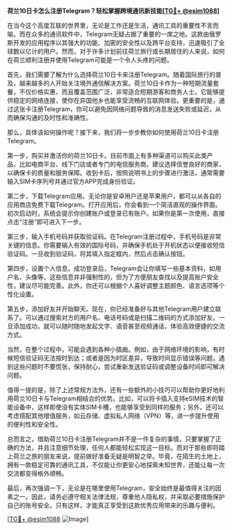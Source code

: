 **荷兰10日卡怎么注册Telegram？轻松掌握跨境通讯新技能[[TG💪+ @esim1088](https://t.me/s/esim1088)]**

在当今这个高度互联的世界里，无论是工作还是生活，通讯工具的重要性不言而喻。而在众多的通讯软件中，Telegram无疑占据了重要的一席之地。这款由俄罗斯开发的应用程序以其强大的功能、加密的安全性以及跨平台支持，迅速吸引了全球数以亿计的用户。然而，对于许多计划前往荷兰旅行或长期居住的人来说，如何在荷兰顺利注册并使用Telegram可能是一个令人头疼的问题。

首先，我们需要了解为什么选择荷兰10日卡来注册Telegram。随着国际旅行的普及，越来越多的人开始关注境外通信解决方案。荷兰10日卡作为一种短期流量套餐，不仅价格实惠，而且覆盖范围广泛，非常适合短期游客和商务人士。它能够提供稳定的网络连接，使你在异国他乡也能享受流畅的互联网体验。更重要的是，通过这张卡注册Telegram，你可以避免因网络问题导致的消息发送失败或延迟，从而确保沟通的及时性和准确性。

那么，具体该如何操作呢？接下来，我们将一步步教你如何使用荷兰10日卡注册Telegram。

第一步，购买并激活你的荷兰10日卡。目前市面上有多种渠道可以购买此类产品，比如电商平台、线下门店或者专门的电信服务商。建议选择信誉良好的商家，以确保卡的质量和服务保障。收到卡后，按照说明书上的步骤进行激活，通常需要输入SIM卡序列号并通过官方APP完成身份验证。

第二步，下载Telegram应用。无论你是安卓用户还是苹果用户，都可以从各自的应用商店免费下载Telegram。打开应用后，你会看到一个简洁直观的操作界面。初次启动时，系统会提示你创建账户或登录已有账户。如果你是第一次使用，直接点击“注册”即可进入下一步。

第三步，输入手机号码并获取验证码。在Telegram注册过程中，手机号码是非常关键的信息。你需要输入有效的国际号码，并确保手机处于开机状态以便接收短信验证码。一旦收到验证码，将其填入指定框内，然后点击确认按钮。

第四步，设置个人信息。成功登录后，Telegram会让你填写一些基本资料，如用户名、头像等。这些信息并非强制性的，但为了方便朋友查找以及提高账户安全性，建议尽可能完善。此外，你还可以根据个人喜好调整主题颜色、语言选项等个性化设置。

第五步，添加好友并开始聊天。现在，你已经准备好与其他Telegram用户建立联系了。可以通过搜索对方的用户名、电话号码或是扫描二维码的方式添加好友。一旦添加成功，就可以随时随地发起文字、语音甚至视频通话，体验高效便捷的交流方式。

当然，在整个过程中，可能会遇到各种小插曲。例如，由于网络环境的影响，有时候短信验证码无法按时到达；或者是因为时区差异，导致时间显示错误等问题。遇到这些问题时不要慌张，保持耐心，尝试重新发送验证码或调整设备时间即可解决问题。

值得一提的是，除了上述常规方法外，还有一些额外的小技巧可以帮助你更好地利用荷兰10日卡与Telegram相结合的优势。比如，可以将卡插入支持eSIM技术的智能设备中，这样即使没有实体SIM卡槽，也能够享受到同样的服务；另外，还可以考虑搭配其他增值服务，如云存储、虚拟私人网络（VPN）等，进一步提升使用的便利性和安全性。

总而言之，借助荷兰10日卡注册Telegram并不是一件复杂的事情。只要掌握了正确的方法，并且注意细节处理，任何人都能轻松实现这一目标。而对于那些即将踏上荷兰之旅的朋友来说，提前做好准备无疑是明智之举。毕竟，在陌生的土地上，拥有一款稳定可靠的通讯工具，不仅能让你更安心地探索未知世界，还能让每一次交流都变得格外顺畅。

最后，再次强调一下，无论是在哪里使用Telegram，安全始终是最值得关注的因素之一。因此，请务必遵守相关法律法规，尊重他人隐私权，并采取必要措施保护自己的账号安全。只有这样，才能真正享受到这款优秀应用带来的乐趣与便利。

[[TG💪+ @esim1088](https://t.me/s/esim1088) ![Image](https://i.postimg.cc/4NQfJmqS/Snipaste-2025-05-13-00-14-12.png)]